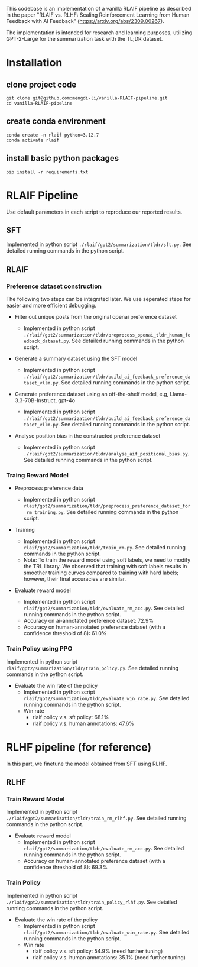 This codebase is an implementation of a vanilla RLAIF pipeline as described in the paper "RLAIF vs. RLHF: Scaling Reinforcement Learning  from Human Feedback with AI Feedback" (https://arxiv.org/abs/2309.00267). 

The implementation is intended for research and learning purposes, utilizing GPT-2-Large for the summarization task with the TL;DR dataset. 

# Installation
## clone project code
```
git clone git@github.com:mengdi-li/vanilla-RLAIF-pipeline.git
cd vanilla-RLAIF-pipeline
```

## create conda environment
```
conda create -n rlaif python=3.12.7
conda activate rlaif
```

## install basic python packages
```
pip install -r requirements.txt
```

# RLAIF Pipeline
Use default parameters in each script to reproduce our reported results. 

## SFT
Implemented in python script `./rlaif/gpt2/summarization/tldr/sft.py`. See detailed running commands in the python script. 

## RLAIF

### Preference dataset construction
The following two steps can be integrated later. We use seperated steps for easier and more efficient debugging. 

- Filter out unique posts from the original openai preference dataset
  - Implemented in python script `./rlaif/gpt2/summarization/tldr/preprocess_openai_tldr_human_feedback_dataset.py`. See detailed running commands in the python script. 

- Generate a summary dataset using the SFT model
  - Implemented in python script `./rlaif/gpt2/summarization/tldr/build_ai_feedback_preference_dataset_vllm.py`. See detailed running commands in the python script. 

- Generate preference dataset using an off-the-shelf model, e.g, Llama-3.3-70B-Instruct, gpt-4o
  - Implemented in python script `./rlaif/gpt2/summarization/tldr/build_ai_feedback_preference_dataset_vllm.py`. See detailed running commands in the python script. 

- Analyse position bias in the constructed preference dataset
  - Implemented in python script `./rlaif/gpt2/summarization/tldr/analyse_aif_positional_bias.py`. See detailed running commands in the python script. 

### Traing Reward Model 
- Preprocess preference data
  - Implemented in python script `rlaif/gpt2/summarization/tldr/preprocess_preference_dataset_for_rm_training.py`. See detailed running commands in the python script. 

- Training 
  - Implemented in python script `rlaif/gpt2/summarization/tldr/train_rm.py`. See detailed running commands in the python script. 
  - Note: To train the reward model using soft labels, we need to modify the TRL library. We observed that training with soft labels results in smoother training curves compared to training with hard labels; however, their final accuracies are similar.

- Evaluate reward model
  - Implemented in python script `rlaif/gpt2/summarization/tldr/evaluate_rm_acc.py`. See detailed running commands in the python script. 
  - Accuracy on ai-annotated preference dataset: 72.9%
  - Accuracy on human-annotated preference dataset (with a confidence threshold of 8): 61.0% 

### Train Policy using PPO
Implemented in python script `rlaif/gpt2/summarization/tldr/train_policy.py`. See detailed running commands in the python script. 

- Evaluate the win rate of the policy
  - Implemented in python script `rlaif/gpt2/summarization/tldr/evaluate_win_rate.py`. See detailed running commands in the python script. 
  - Win rate
    - rlaif policy v.s. sft policy: 68.1%
    - rlaif policy v.s. human annotations: 47.6%

# RLHF pipeline (for reference)
In this part, we finetune the model obtained from SFT using RLHF.

## RLHF
### Train Reward Model
Implemented in python script `./rlaif/gpt2/summarization/tldr/train_rm_rlhf.py`. See detailed running commands in the python script. 
- Evaluate reward model
  - Implemented in python script `rlaif/gpt2/summarization/tldr/evaluate_rm_acc.py`. See detailed running commands in the python script. 
  - Accuracy on human-annotated preference dataset (with a confidence threshold of 8): 69.3% 

### Train Policy
Implemented in python script `./rlaif/gpt2/summarization/tldr/train_policy_rlhf.py`. See detailed running commands in the python script. 
- Evaluate the win rate of the policy
  - Implemented in python script `rlaif/gpt2/summarization/tldr/evaluate_win_rate.py`. See detailed running commands in the python script. 
  - Win rate
    - rlaif policy v.s. sft policy: 54.9% (need further tuning)
    - rlaif policy v.s. human annotations: 35.1% (need further tuning)
